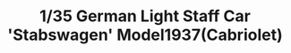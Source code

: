 ---
layout: product
title: "1/35 German Light Staff Car 'Stabswagen' Model1937(Cabriolet)"
price: "TBA" 
desc: "Maketa"
img_path: "/assets/img/BRNC35047.webp"
brand: "Bronco"
available: false
special_offer: false
new: false
soon: false
cat: "010000"
subcat: "015800"
subsubcat: "0N/A"
sifra: "BRNC35047"
popular: false
spec: false
---